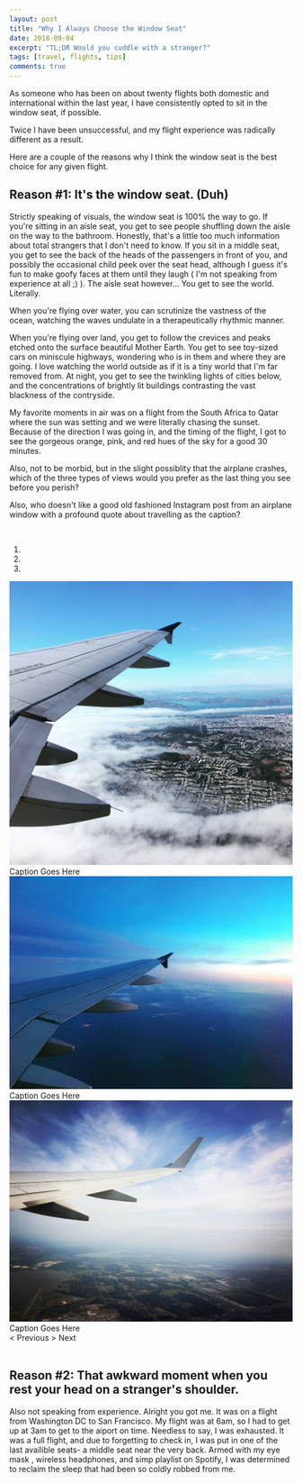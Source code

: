```yaml
---
layout: post
title: "Why I Always Choose the Window Seat"
date: 2018-09-04
excerpt: "TL;DR Would you cuddle with a stranger?"
tags: [travel, flights, tips]
comments: true
---
```

As someone who has been on about twenty flights both domestic and international within the last year, I have consistently opted to sit in the window seat, if possible.

Twice I have been unsuccessful, and my flight experience was radically different as a result. 

Here are a couple of the reasons why I think the window seat is the best choice for any given flight.


## Reason #1: It's the window seat. (Duh)

Strictly speaking of visuals, the window seat is 100% the way to go. If you're sitting in an aisle seat, you get to see people shuffling down the aisle on the way to the bathroom. Honestly, that's a little too much information about total strangers that I don't need to know. If you sit in a middle seat, you get to see the back of the heads of the passengers in front of you, and possibly the occasional child peek over the seat head, although I guess it's fun to make goofy faces at them until they laugh ( I'm not speaking from experience at all ;) ). The aisle seat however... You get to see the world. Literally. 

When you're flying over water, you can scrutinize the vastness of the ocean, watching the waves undulate in a therapeutically rhythmic manner. 

When you're flying over land, you get to follow the crevices and peaks etched onto the surface beautiful Mother Earth. You get to see toy-sized cars on miniscule highways, wondering who is in them and where they are going. I love watching the world outside as if it is a tiny world that I'm far removed from. At night, you get to see the twinkling lights of cities below, and the concentrations of brightly lit buildings contrasting the vast blackness of the contryside.


My favorite moments in air was on a flight from the South Africa to Qatar where the sun was setting and we were literally chasing the sunset. Because of the direction I was going in, and the timing of the flight, I got to see the gorgeous orange, pink, and red hues of the sky for a good 30 minutes. 

Also, not to be morbid, but in the slight possiblity that the airplane crashes, which of the three types of views would you prefer as the last thing you see before you perish? 

Also, who doesn't like a good old fashioned Instagram post from an airplane window with a profound quote about travelling as the caption?


<br/>

<div id="carousel-example-generic" class="carousel slide" data-ride="carousel">
  <!-- Indicators -->
  <ol class="carousel-indicators">
    <li data-target="#carousel-example-generic" data-slide-to="0" class="active"></li>
    <li data-target="#carousel-example-generic" data-slide-to="1"></li>
    <li data-target="#carousel-example-generic" data-slide-to="2"></li>
  </ol>

  <!-- Wrapper for slides -->
  <div class="carousel-inner" role="listbox">
    <div class="item active">
      <img src="/assets/img/Airplanes/air2.jpg">
      <div class="carousel-caption">
        Caption Goes Here
      </div>
    </div>
    <div class="item">
      <img src="/assets/img/Airplanes/air1.jpg">
      <div class="carousel-caption">
        Caption Goes Here
      </div>
    </div>
    <div class="item">
      <img src="/assets/img/Airplanes/air4.jpg">
      <div class="carousel-caption">
        Caption Goes Here
      </div>
    </div>
  </div>

  <!-- Controls -->
  <a class="carousel-control.left" role="button" data-slide="prev">
    <span class="glyphicon glyphicon-chevron-left" aria-hidden="true"><</span>
    <span class="sr-only">Previous</span>
  </a>
  <a class="carousel-control.right" role="button" data-slide="next">
    <span class="glyphicon glyphicon-chevron-right" aria-hidden="true">></span>
    <span class="sr-only">Next</span>
  </a>
</div>

<br/>



## Reason #2: That awkward moment when you rest your head on a stranger's shoulder.
Also not speaking from experience. Alright you got me. It was on a flight from Washington DC to San Francisco. My flight was at 6am, so I had to get up at 3am to get to the aiport on time. Needless to say, I was exhausted. It was a full flight, and due to forgetting to check in, I was put in one of the last availible seats- a middle seat near the very back. Armed with my eye mask , wireless headphones, and simp playlist on Spotify, I was determined to reclaim the sleep that had been so coldly robbed from me. 


